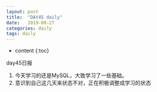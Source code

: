 ```yaml
---
layout: post
title:  "DAY45 daily"
date:   2019-09-27
categories: daily
tags: daily
---
```


* content
{:toc}

day45日报




1. 今天学习的还是MySQL，大致学习了一些基础。
2. 意识到自己这几天来状态不对，正在积极调整成学习的状态









